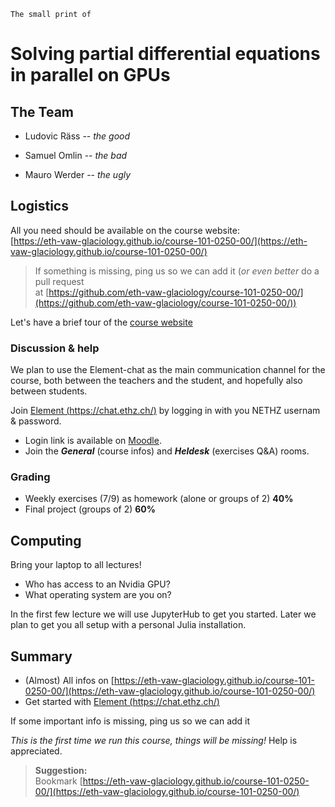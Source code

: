 <!--This file was generated, do not modify it.-->
$\texttt{The small print of}$

# Solving partial differential equations in parallel on GPUs

## The Team

- Ludovic Räss -- _the good_

- Samuel Omlin -- _the bad_

- Mauro Werder -- _the ugly_

## Logistics

All you need should be available on the course website:\
[https://eth-vaw-glaciology.github.io/course-101-0250-00/](https://eth-vaw-glaciology.github.io/course-101-0250-00/)

> If something is missing, ping us so we can add it (_or even better_ do a pull request\
> at [https://github.com/eth-vaw-glaciology/course-101-0250-00/](https://github.com/eth-vaw-glaciology/course-101-0250-00/))

Let's have a brief tour of the [course website](https://eth-vaw-glaciology.github.io/course-101-0250-00/)

### Discussion & help

We plan to use the Element-chat as the main communication channel for the course, both between the teachers and the student, and hopefully also between students.

Join [Element (https://chat.ethz.ch/)](https://chat.ethz.ch/) by logging in with you NETHZ usernam & password.
  - Login link is available on [Moodle](https://moodle-app2.let.ethz.ch/mod/url/view.php?id=632283).
  - Join the _**General**_ (course infos) and _**Heldesk**_ (exercises Q&A) rooms.

### Grading

- Weekly exercises (7/9) as homework (alone or groups of 2) **40%**
- Final project (groups of 2) **60%**

## Computing

Bring your laptop to all lectures!

- Who has access to an Nvidia GPU?
- What operating system are you on?

In the first few lecture we will use JupyterHub to get you started. Later we plan to get you all setup with a personal Julia installation.

## Summary

- (Almost) All infos on [https://eth-vaw-glaciology.github.io/course-101-0250-00/](https://eth-vaw-glaciology.github.io/course-101-0250-00/)
- Get started with [Element (https://chat.ethz.ch/)](https://chat.ethz.ch/)

If some important info is missing, ping us so we can add it

_This is the first time we run this course, things will be missing!_  Help is appreciated.

> **Suggestion:**\
> Bookmark [https://eth-vaw-glaciology.github.io/course-101-0250-00/](https://eth-vaw-glaciology.github.io/course-101-0250-00/)

